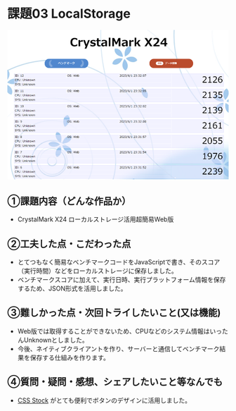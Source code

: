 # 課題03 LocalStorage

![実行画面](images/kadai03.png) 

## ①課題内容（どんな作品か）
- CrystalMark X24 ローカルストレージ活用超簡易Web版

## ②工夫した点・こだわった点
- とてつもなく簡易なベンチマークコードをJavaScriptで書き、そのスコア（実行時間）などをローカルストレージに保存しました。
- ベンチマークスコアに加えて、実行日時、実行プラットフォーム情報を保存するため、JSON形式を活用しました。

## ③難しかった点・次回トライしたいこと(又は機能)
- Web版では取得することができないため、CPUなどのシステム情報はいったんUnknownとしました。
- 今後、ネイティブクライアントを作り、サーバーと通信してベンチマーク結果を保存する仕組みを作ります。

## ④質問・疑問・感想、シェアしたいこと等なんでも
- [CSS Stock](https://pote-chil.com/html-maker) がとても便利でボタンのデザインに活用しました。
